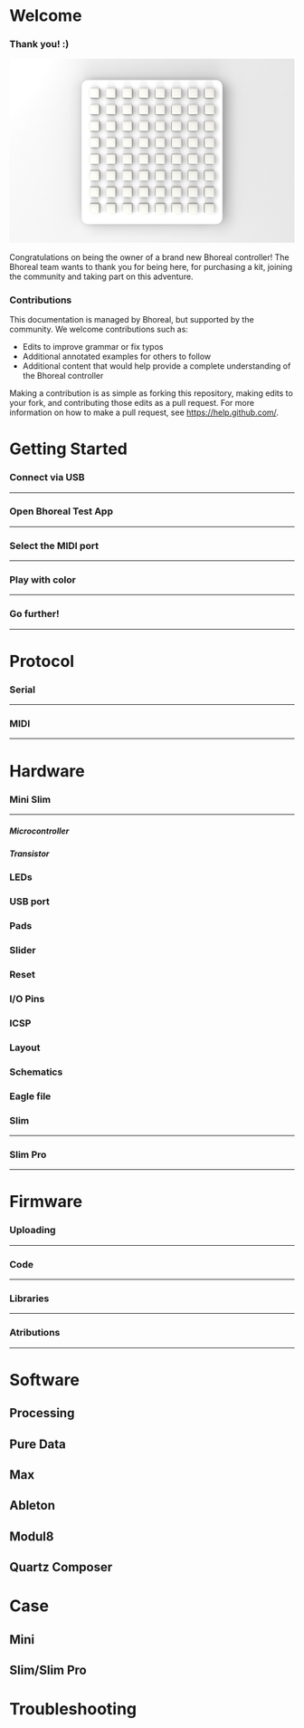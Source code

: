 Welcome
=====
	
### Thank you! :)

![Bhoreal](images/bhoreal.jpg)

Congratulations on being the owner of a brand new Bhoreal controller! The Bhoreal team wants to thank you for being here, for purchasing a kit, joining the community and taking part on this adventure.


### Contributions
This documentation is managed by Bhoreal, but supported by the community. We welcome contributions such as:

* Edits to improve grammar or fix typos
* Additional annotated examples for others to follow
* Additional content that would help provide a complete understanding of the Bhoreal controller

Making a contribution is as simple as forking this repository, making edits to your fork, and contributing those edits as a pull request. For more information on how to make a pull request, see https://help.github.com/.


Getting Started
=====

### Connect via USB
---
### Open Bhoreal Test App
---
### Select the MIDI port
---
### Play with color
---
### Go further!
---


Protocol
=====

### Serial
---
### MIDI
---


Hardware
=====

### Mini Slim
---

##### Microcontroller
##### Transistor
### LEDs
### USB port
### Pads
### Slider
### Reset
### I/O Pins
### ICSP
### Layout
### Schematics
### Eagle file

### Slim
---
### Slim Pro
---

Firmware
=====

### Uploading
---
### Code
---
### Libraries
---
### Atributions
---


Software
=====

Processing
---
Pure Data
---
Max
---
Ableton
---
Modul8
---
Quartz Composer
---


Case
=====

Mini
---
Slim/Slim Pro
---


Troubleshooting
=====
